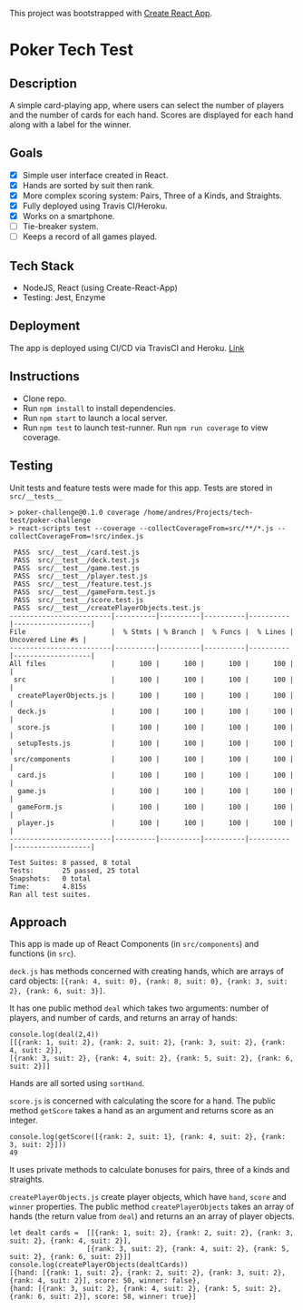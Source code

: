 This project was bootstrapped with [Create React App](https://github.com/facebook/create-react-app).
# Poker Tech Test
## Description
A simple card-playing app, where users can select the number of players and the number of cards for each hand. Scores are displayed for each hand along with a label for the winner.

## Goals
 - [x] Simple user interface created in React.
 - [x] Hands are sorted by suit then rank.
 - [x] More complex scoring system: Pairs, Three of a Kinds, and Straights.
 - [x] Fully deployed using Travis CI/Heroku.
 - [x] Works on a smartphone.
 - [ ] Tie-breaker system.
 - [ ] Keeps a record of all games played.

## Tech Stack
 - NodeJS, React (using Create-React-App)
 - Testing: Jest, Enzyme

## Deployment
The app is deployed using CI/CD via TravisCI and Heroku. [Link](https://poker-challenge.herokuapp.com/)

## Instructions
 - Clone repo.
 - Run `npm install` to install dependencies.
 - Run `npm start` to launch a local server.
 - Run `npm test` to launch test-runner. Run `npm run coverage` to view coverage.

## Testing
Unit tests and feature tests were made for this app. Tests are stored in `src/__tests__`
```
> poker-challenge@0.1.0 coverage /home/andres/Projects/tech-test/poker-challenge
> react-scripts test --coverage --collectCoverageFrom=src/**/*.js --collectCoverageFrom=!src/index.js

 PASS  src/__test__/card.test.js
 PASS  src/__test__/deck.test.js
 PASS  src/__test__/game.test.js
 PASS  src/__test__/player.test.js
 PASS  src/__test__/feature.test.js
 PASS  src/__test__/gameForm.test.js
 PASS  src/__test__/score.test.js
 PASS  src/__test__/createPlayerObjects.test.js
-------------------------|----------|----------|----------|----------|-------------------|
File                     |  % Stmts | % Branch |  % Funcs |  % Lines | Uncovered Line #s |
-------------------------|----------|----------|----------|----------|-------------------|
All files                |      100 |      100 |      100 |      100 |                   |
 src                     |      100 |      100 |      100 |      100 |                   |
  createPlayerObjects.js |      100 |      100 |      100 |      100 |                   |
  deck.js                |      100 |      100 |      100 |      100 |                   |
  score.js               |      100 |      100 |      100 |      100 |                   |
  setupTests.js          |      100 |      100 |      100 |      100 |                   |
 src/components          |      100 |      100 |      100 |      100 |                   |
  card.js                |      100 |      100 |      100 |      100 |                   |
  game.js                |      100 |      100 |      100 |      100 |                   |
  gameForm.js            |      100 |      100 |      100 |      100 |                   |
  player.js              |      100 |      100 |      100 |      100 |                   |
-------------------------|----------|----------|----------|----------|-------------------|

Test Suites: 8 passed, 8 total
Tests:       25 passed, 25 total
Snapshots:   0 total
Time:        4.815s
Ran all test suites.

```

## Approach
This app is made up of React Components (in `src/components`) and functions (in `src`).

`deck.js` has methods concerned with creating hands, which are arrays of card objects:
`[{rank: 4, suit: 0}, {rank: 8, suit: 0}, {rank: 3, suit: 2}, {rank: 6, suit: 3}]`.

It has one public method `deal` which takes two arguments: number of players, and number of cards, and returns an array of hands:

```
console.log(deal(2,4))
[[{rank: 1, suit: 2}, {rank: 2, suit: 2}, {rank: 3, suit: 2}, {rank: 4, suit: 2}],
[{rank: 3, suit: 2}, {rank: 4, suit: 2}, {rank: 5, suit: 2}, {rank: 6, suit: 2}]]
```
Hands are all sorted using `sortHand`.

`score.js` is concerned with calculating the score for a hand. The public method `getScore` takes a hand as an argument and returns score as an integer.
```
console.log(getScore([{rank: 2, suit: 1}, {rank: 4, suit: 2}, {rank: 3, suit: 2}]))
49
```
It uses private methods to calculate bonuses for pairs, three of a kinds and straights.

`createPlayerObjects.js` create player objects, which have `hand`, `score` and `winner` properties. The public method `createPlayerObjects` takes an array of hands (the return value from `deal`) and returns an an array of player objects.

```
let dealt cards =  [[{rank: 1, suit: 2}, {rank: 2, suit: 2}, {rank: 3, suit: 2}, {rank: 4, suit: 2}],
                   [{rank: 3, suit: 2}, {rank: 4, suit: 2}, {rank: 5, suit: 2}, {rank: 6, suit: 2}]]
console.log(createPlayerObjects(dealtCards))
[{hand: [{rank: 1, suit: 2}, {rank: 2, suit: 2}, {rank: 3, suit: 2}, {rank: 4, suit: 2}], score: 50, winner: false},
{hand: [{rank: 3, suit: 2}, {rank: 4, suit: 2}, {rank: 5, suit: 2}, {rank: 6, suit: 2}], score: 58, winner: true}]
```

